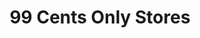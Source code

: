 ---
title: "99 Cents Only Stores"
url: /huntington-park/99-cents-only-stores/
shop: variety store
---